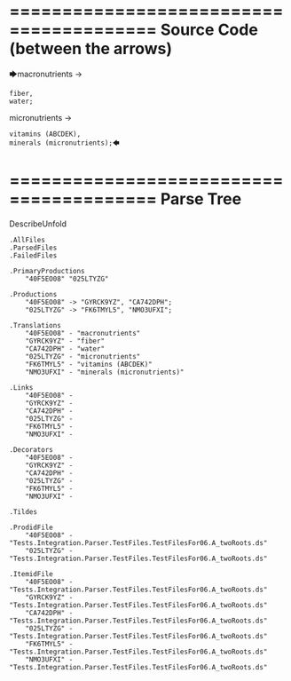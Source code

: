 ========================================
Source Code (between the arrows)
========================================

🡆macronutrients ->

    fiber,
    water;

micronutrients ->

    vitamins (ABCDEK),
    minerals (micronutrients);🡄

========================================
Parse Tree
========================================
DescribeUnfold

    .AllFiles
    .ParsedFiles
    .FailedFiles

    .PrimaryProductions
        "40F5EO08" "025LTYZG" 

    .Productions
        "40F5EO08" -> "GYRCK9YZ", "CA742DPH";
        "025LTYZG" -> "FK6TMYL5", "NMO3UFXI";

    .Translations
        "40F5EO08" - "macronutrients"
        "GYRCK9YZ" - "fiber"
        "CA742DPH" - "water"
        "025LTYZG" - "micronutrients"
        "FK6TMYL5" - "vitamins (ABCDEK)"
        "NMO3UFXI" - "minerals (micronutrients)"

    .Links
        "40F5EO08" - 
        "GYRCK9YZ" - 
        "CA742DPH" - 
        "025LTYZG" - 
        "FK6TMYL5" - 
        "NMO3UFXI" - 

    .Decorators
        "40F5EO08" - 
        "GYRCK9YZ" - 
        "CA742DPH" - 
        "025LTYZG" - 
        "FK6TMYL5" - 
        "NMO3UFXI" - 

    .Tildes

    .ProdidFile
        "40F5EO08" - "Tests.Integration.Parser.TestFiles.TestFilesFor06.A_twoRoots.ds"
        "025LTYZG" - "Tests.Integration.Parser.TestFiles.TestFilesFor06.A_twoRoots.ds"

    .ItemidFile
        "40F5EO08" - "Tests.Integration.Parser.TestFiles.TestFilesFor06.A_twoRoots.ds"
        "GYRCK9YZ" - "Tests.Integration.Parser.TestFiles.TestFilesFor06.A_twoRoots.ds"
        "CA742DPH" - "Tests.Integration.Parser.TestFiles.TestFilesFor06.A_twoRoots.ds"
        "025LTYZG" - "Tests.Integration.Parser.TestFiles.TestFilesFor06.A_twoRoots.ds"
        "FK6TMYL5" - "Tests.Integration.Parser.TestFiles.TestFilesFor06.A_twoRoots.ds"
        "NMO3UFXI" - "Tests.Integration.Parser.TestFiles.TestFilesFor06.A_twoRoots.ds"

